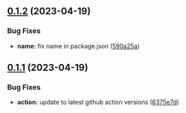 ## [0.1.2](https://github.com/alumni-ventures-group/eslint-config-av/compare/v0.1.1...v0.1.2) (2023-04-19)


### Bug Fixes

* **name:** fix name in package.json ([590a25a](https://github.com/alumni-ventures-group/eslint-config-av/commit/590a25a0bec247d32671f9f4d228320910c623da))

## [0.1.1](https://github.com/alumni-ventures-group/eslint-config-av/compare/v0.1.0...v0.1.1) (2023-04-19)


### Bug Fixes

* **action:** update to latest github action versions ([6375e7d](https://github.com/alumni-ventures-group/eslint-config-av/commit/6375e7d62e9d0545b4bd5442cb71acda02f353af))
